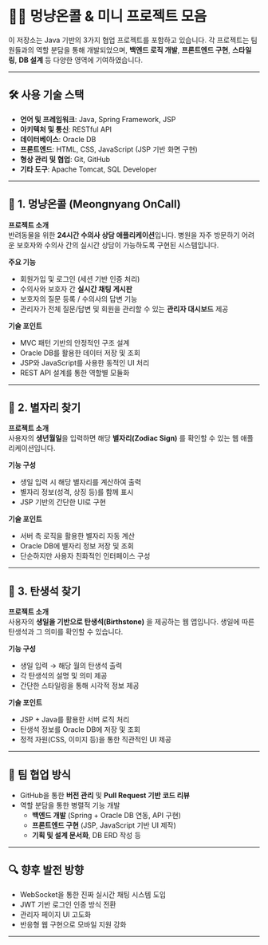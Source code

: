 # 🐶😺 멍냥온콜 & 미니 프로젝트 모음

이 저장소는 Java 기반의 3가지 협업 프로젝트를 포함하고 있습니다. 각 프로젝트는 팀원들과의 역할 분담을 통해 개발되었으며, **백엔드 로직 개발**, **프론트엔드 구현**, **스타일링**, **DB 설계** 등 다양한 영역에 기여하였습니다.

---

## 🛠️ 사용 기술 스택

- **언어 및 프레임워크**: Java, Spring Framework, JSP  
- **아키텍처 및 통신**: RESTful API  
- **데이터베이스**: Oracle DB  
- **프론트엔드**: HTML, CSS, JavaScript (JSP 기반 화면 구현)  
- **형상 관리 및 협업**: Git, GitHub  
- **기타 도구**: Apache Tomcat, SQL Developer  

---

## 📱 1. 멍냥온콜 (Meongnyang OnCall)

**프로젝트 소개**  
반려동물을 위한 **24시간 수의사 상담 애플리케이션**입니다. 병원을 자주 방문하기 어려운 보호자와 수의사 간의 실시간 상담이 가능하도록 구현된 시스템입니다.

**주요 기능**  
- 회원가입 및 로그인 (세션 기반 인증 처리)  
- 수의사와 보호자 간 **실시간 채팅 게시판**  
- 보호자의 질문 등록 / 수의사의 답변 기능  
- 관리자가 전체 질문/답변 및 회원을 관리할 수 있는 **관리자 대시보드** 제공

**기술 포인트**  
- MVC 패턴 기반의 안정적인 구조 설계  
- Oracle DB를 활용한 데이터 저장 및 조회  
- JSP와 JavaScript를 사용한 동적인 UI 처리  
- REST API 설계를 통한 역할별 모듈화  

---

## 🌌 2. 별자리 찾기

**프로젝트 소개**  
사용자의 **생년월일**을 입력하면 해당 **별자리(Zodiac Sign)** 를 확인할 수 있는 웹 애플리케이션입니다.

**기능 구성**  
- 생일 입력 시 해당 별자리를 계산하여 출력  
- 별자리 정보(성격, 상징 등)를 함께 표시  
- JSP 기반의 간단한 UI로 구현

**기술 포인트**  
- 서버 측 로직을 활용한 별자리 자동 계산  
- Oracle DB에 별자리 정보 저장 및 조회  
- 단순하지만 사용자 친화적인 인터페이스 구성  

---

## 💎 3. 탄생석 찾기

**프로젝트 소개**  
사용자의 **생일을 기반으로 탄생석(Birthstone)** 을 제공하는 웹 앱입니다. 생일에 따른 탄생석과 그 의미를 확인할 수 있습니다.

**기능 구성**  
- 생일 입력 → 해당 월의 탄생석 출력  
- 각 탄생석의 설명 및 의미 제공  
- 간단한 스타일링을 통해 시각적 정보 제공  

**기술 포인트**  
- JSP + Java를 활용한 서버 로직 처리  
- 탄생석 정보를 Oracle DB에 저장 및 조회  
- 정적 자원(CSS, 이미지 등)을 통한 직관적인 UI 제공  

---

## 🤝 팀 협업 방식

- GitHub을 통한 **버전 관리** 및 **Pull Request 기반 코드 리뷰**  
- 역할 분담을 통한 병렬적 기능 개발  
  - **백엔드 개발** (Spring + Oracle DB 연동, API 구현)  
  - **프론트엔드 구현** (JSP, JavaScript 기반 UI 제작)  
  - **기획 및 설계 문서화**, DB ERD 작성 등  

---

## 🔍 향후 발전 방향

- WebSocket을 통한 진짜 실시간 채팅 시스템 도입  
- JWT 기반 로그인 인증 방식 전환  
- 관리자 페이지 UI 고도화  
- 반응형 웹 구현으로 모바일 지원 강화  

---
